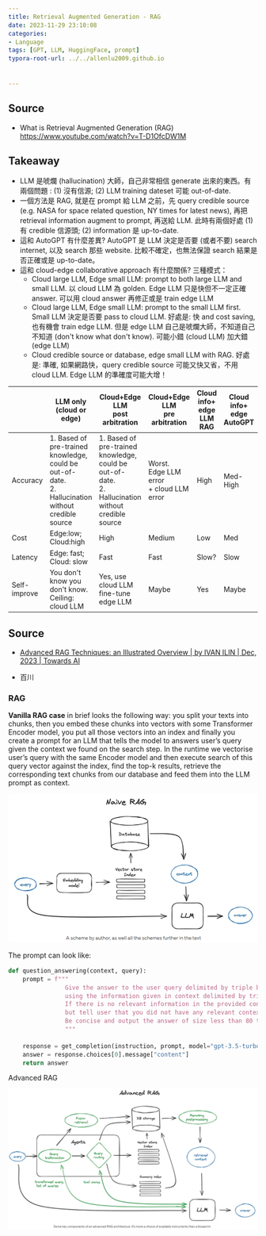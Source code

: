 ```yaml
---
title: Retrieval Augmented Generation - RAG
date: 2023-11-29 23:10:08
categories:
- Language
tags: [GPT, LLM, HuggingFace, prompt]
typora-root-url: ../../allenlu2009.github.io


---
```






## Source

* What is Retrieval Augmented Generation (RAG)  https://www.youtube.com/watch?v=T-D1OfcDW1M




## Takeaway

* LLM 是唬爛 (hallucination) 大師，自己非常相信 generate 出來的東西。有兩個問題 : (1) 沒有信源; (2) LLM training dateset 可能 out-of-date.
* 一個方法是 RAG, 就是在 prompt 給 LLM 之前，先 query credible source (e.g. NASA for space related question, NY times for latest news), 再把 retrieval information augment to prompt, 再送給 LLM.   此時有兩個好處 (1) 有 credible 信源頭; (2)  information 是 up-to-date.
* 這和 AutoGPT 有什麼差異?  AutoGPT 是 LLM 決定是否要 (或者不要) search internet, 以及 search 那些 website.  比較不確定，也無法保證 search 結果是否正確或是 up-to-date。   
* 這和 cloud-edge collaborative approach 有什麼關係?  三種模式：
  * Cloud large LLM, Edge small LLM: prompt to both large LLM and small LLM.  以 cloud LLM 為 golden.  Edge LLM 只是快但不一定正確 answer.  可以用 cloud answer 再修正或是 train edge LLM
  * Cloud large LLM, Edge small LLM: prompt to the small LLM first.  Small LLM 決定是否要 pass to cloud LLM.  好處是: 快 and cost saving, 也有機會 train edge LLM.  但是 edge LLM 自己是唬爛大師，不知道自己不知道 (don't know what don't know).  可能小錯 (cloud LLM) 加大錯 (edge LLM)
  * Cloud credible source or database, edge small LLM with RAG.   好處是:  準確, 如果網路快，query credible source 可能又快又省，不用 cloud LLM.   Edge LLM 的準確度可能大增！




|              | LLM only (cloud or edge)                                     | Cloud+Edge LLM<br>post arbitration                           | Cloud+Edge LLM<br/>pre arbitration             | Cloud info+<br>edge LLM RAG | Cloud info+<br>edge AutoGPT |
| ------------ | ------------------------------------------------------------ | ------------------------------------------------------------ | ---------------------------------------------- | --------------------------- | --------------------------- |
| Accuracy     | 1. Based of pre-trained knowledge, <br>could be out-of-date. <br>2. Hallucination without credible source | 1. Based of pre-trained knowledge, <br/>could be out-of-date. <br/>2. Hallucination without credible source | Worst. <br>Edge LLM error<br>+ cloud LLM error | High                        | Med-High                    |
| Cost         | Edge:low;  Cloud:high                                        | High                                                         | Medium                                         | Low                         | Med                         |
| Latency      | Edge: fast; Cloud: slow                                      | Fast                                                         | Fast                                           | Slow?                       | Slow                        |
| Self-improve | You don't know you don't know.<br>Ceiling: cloud LLM         | Yes, use cloud LLM<br>fine-tune edge LLM                     | Maybe                                          | Yes                         | Maybe                       |





## Source

* [Advanced RAG Techniques: an Illustrated Overview | by IVAN ILIN | Dec, 2023 | Towards AI](https://pub.towardsai.net/advanced-rag-techniques-an-illustrated-overview-04d193d8fec6)

* 百川

  

### RAG

**Vanilla RAG case** in brief looks the following way: you split your texts into chunks, then you embed these chunks into vectors with some Transformer Encoder model, you put all those vectors into an index and finally you create a prompt for an LLM that tells the model to answers user’s query given the context we found on the search step.
In the runtime we vectorise user’s query with the same Encoder model and then execute search of this query vector against the index, find the top-k results, retrieve the corresponding text chunks from our database and feed them into the LLM prompt as context.



<img src="/media/image-20231222085752666.png" alt="image-20231222085752666" style="zoom:67%;" />

The prompt can look like:

```python
def question_answering(context, query):
    prompt = f"""
                Give the answer to the user query delimited by triple backticks ```{query}```\
                using the information given in context delimited by triple backticks ```{context}```.\
                If there is no relevant information in the provided context, try to answer yourself, 
                but tell user that you did not have any relevant context to base your answer on.
                Be concise and output the answer of size less than 80 tokens.
                """

    response = get_completion(instruction, prompt, model="gpt-3.5-turbo")
    answer = response.choices[0].message["content"]
    return answer
```



Advanced RAG

<img src="/media/image-20231222092039359.png" alt="image-20231222092039359" style="zoom:67%;" />
